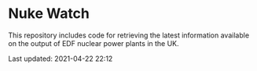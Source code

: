 # Nuke Watch

This repository includes code for retrieving the latest information available on the output of EDF nuclear power plants in the UK.

Last updated: 2021-04-22 22:12